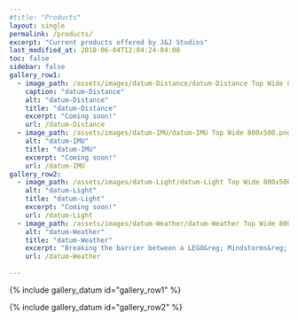 ```yaml
---
#title: "Products"
layout: single
permalink: /products/
excerpt: "Current products offered by J&J Studios"
last_modified_at: 2018-06-04T12:04:24-04:00
toc: false
sidebar: false
gallery_row1:
  - image_path: /assets/images/datum-Distance/datum-Distance Top Wide 800x500.png
    caption: "datum-Distance"
    alt: "datum-Distance"
    title: "datum-Distance"
    excerpt: "Coming soon!"
    url: /datum-Distance
  - image_path: /assets/images/datum-IMU/datum-IMU Top Wide 800x500.png
    alt: "datum-IMU"
    title: "datum-IMU"
    excerpt: "Coming soon!"
    url: /datum-IMU
gallery_row2:
  - image_path: /assets/images/datum-Light/datum-Light Top Wide 800x500.png
    alt: "datum-Light"
    title: "datum-Light"
    excerpt: "Coming soon!"
    url: /datum-Light
  - image_path: /assets/images/datum-Weather/datum-Weather Top Wide 800x500.png
    alt: "datum-Weather"
    title: "datum-Weather"
    excerpt: "Breaking the barrier between a LEGO&reg; Mindstorms&reg; sensor and a breakout board."              
    url: /datum-Weather
 
---
```


{% include gallery_datum id="gallery_row1" %}

{% include gallery_datum id="gallery_row2" %}




